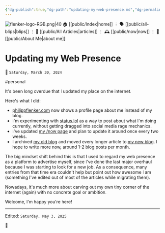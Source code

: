 ```yaml
---
{"dg-publish":true,"dg-path":"updating-my-web-presence.md","dg-permalink":"updating-my-web-presence/","permalink":"/updating-my-web-presence/","title":"Updating my Web Presence"}
---
```



<div class="transclusion internal-embed is-loaded"><div class="markdown-embed">




![flenker-logo-RGB.png|40](/img/user/attachments/flenker-logo-RGB.png)
🏠 [[public/Index\|home]]  ⋮ 🗣️ [[public/all-blips\|blips]] ⋮  📝 [[public/All Articles\|articles]]  ⋮ 🕰️ [[public/now\|now]] ⋮ 🪪 [[public/About Me\|about me]]


</div></div>


# Updating my Web Presence
<p><span>📆 <code>Saturday, March 30, 2024</code></span></p>
#personal

It's been long overdue that I updated my place on the internet.

Here's what I did:
- [philippflenker.com](https://philippflenker.com) now shows a profile page about me instead of my blog.
- I'm experimenting with [status.lol](https://status.lol/) as a way to post about what I'm doing currently, without getting dragged into social media rage mechanics.
- I've updated [my /now page](https://philippflenker.com/now) and plan to update it around once every two weeks.
- I archived [my old blog](https://archive.flenker.blog) and moved every longer article to [my new blog](https://flenker.blog). I hope to write more now, around 1-2 blog posts per month.

The big mindset shift behind this is that I used to regard my web presence as a platform to advertise myself, since I've done the last major overhaul because I was starting to look for a new job. As a consequence, many entries from that time era couldn't help but point out how awesome I am (something I've edited out of most of the articles while migrating them).

Nowadays, it's much more about carving out my own tiny corner of the internet (again) with no concrete goal or ambition.

Welcome, I'm happy you're here!




- - -
<p><span>Edited: <code>Saturday, May 3, 2025</code></span></p>
👾
